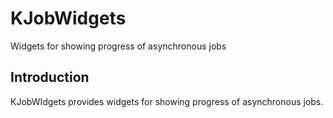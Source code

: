 # KJobWidgets

Widgets for showing progress of asynchronous jobs

## Introduction

KJobWIdgets provides widgets for showing progress of asynchronous jobs.

